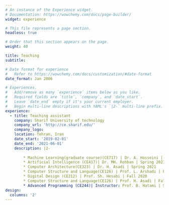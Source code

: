 ```yaml
---
# An instance of the Experience widget.
# Documentation: https://wowchemy.com/docs/page-builder/
widget: experience

# This file represents a page section.
headless: true

# Order that this section appears on the page.
weight: 40

title: Teaching
subtitle:

# Date format for experience
#   Refer to https://wowchemy.com/docs/customization/#date-format
date_format: Jan 2006

# Experiences.
#   Add/remove as many `experience` items below as you like.
#   Required fields are `title`, `company`, and `date_start`.
#   Leave `date_end` empty if it's your current employer.
#   Begin multi-line descriptions with YAML's `|2-` multi-line prefix.
experience:
  - title: Teaching assistant
    company: Sharif University of technology
    company_url: 'http://ce.sharif.edu/'
    company_logo: 
    location: Tehran, Iran
    date_start: '2019-02-01'
    date_end: '2021-06-01'
    description: |2-
        
        * Machine Learning(graduate course)(CE717) | Dr. A. Hosseini | Spring 2021
        * Artificial Intelligence (CE417)| Dr. MH. Rohban | Spring 2021
        * Computer Architecture(CE323) | Dr. H. Asadi | Spring 2021
        * Computer Structure and Language(CE126) | Prof. L. Arshadi | Fall 2020
        * Digital Design (CE212) | Prof. Sh. Hesabi | Fall 2020
        * Computer Structure and Language(CE126) | Prof. H. Asadi | Fall 2019
        * Advanced Programming (CE244)| Instructor: Prof. B. Hatami | Spring 2019
design:
  columns: '2'
---
```

